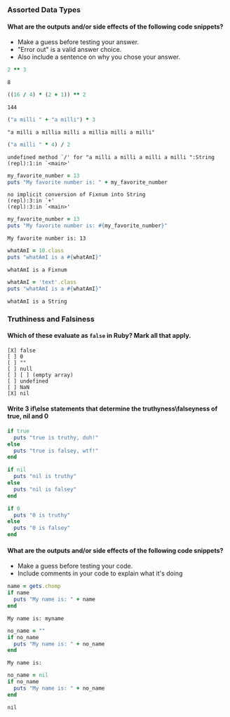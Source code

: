### Assorted Data Types

#### What are the outputs and/or side effects of the following code snippets?
* Make a guess before testing your answer.
* "Error out" is a valid answer choice.
* Also include a sentence on why you chose your answer.

```rb
2 ** 3
```
```text
8
```

```rb
((16 / 4) * (2 + 1)) ** 2
```
```text
144
```

```rb
("a milli " + "a milli") * 3
```
```text
"a milli a millia milli a millia milli a milli"
```

```rb
("a milli " * 4) / 2
```
```text
undefined method `/' for "a milli a milli a milli a milli ":String
(repl):1:in `<main>'
```

```rb
my_favorite_number = 13
puts "My favorite number is: " + my_favorite_number
```
```text
no implicit conversion of Fixnum into String
(repl):3:in `+'
(repl):3:in `<main>'
```

```rb
my_favorite_number = 13
puts "My favorite number is: #{my_favorite_number}"
```
```text
My favorite number is: 13
```

```rb
whatAmI = 10.class
puts "whatAmI is a #{whatAmI}"
```
```text
whatAmI is a Fixnum
```

```rb
whatAmI = 'text'.class
puts "whatAmI is a #{whatAmI}"
```
```text
whatAmI is a String
```

### Truthiness and Falsiness

#### Which of these evaluate as `false` in Ruby? Mark all that apply.

```text
[X] false
[ ] 0
[ ] ""
[ ] null
[ ] [ ] (empty array)
[ ] undefined
[ ] NaN
[X] nil
```
#### Write 3 if\else statements that determine the truthyness\falseyness of true, nil and 0
```rb
if true
  puts "true is truthy, duh!"
else
  puts "true is falsey, wtf!"
end

if nil
  puts "nil is truthy"
else
  puts "nil is falsey"
end

if 0
  puts "0 is truthy"
else
  puts "0 is falsey"
end
```

#### What are the outputs and/or side effects of the following code snippets?

* Make a guess before testing your code.
* Include comments in your code to explain what it's doing

```rb
name = gets.chomp
if name
  puts "My name is: " + name
end
```
```text
My name is: myname
```

```rb
no_name = ""
if no_name
  puts "My name is: " + no_name
end
```
```text
My name is: 
```

```rb
no_name = nil
if no_name
  puts "My name is: " + no_name
end
```
```text
nil
```

